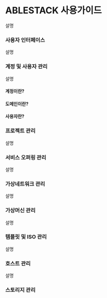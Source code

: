 # ABLESTACK 사용가이드
설명
### 사용자 인터페이스
설명
### 계정 및 사용자 관리
설명
#### 계정이란?
#### 도메인이란?
#### 사용자란?
### 프로젝트 관리
설명
### 서비스 오퍼링 관리
설명
### 가상네트워크 관리
설명
### 가상머신 관리
설명
### 템플릿 및 ISO 관리
설명
### 호스트 관리
설명
### 스토리지 관리
###






